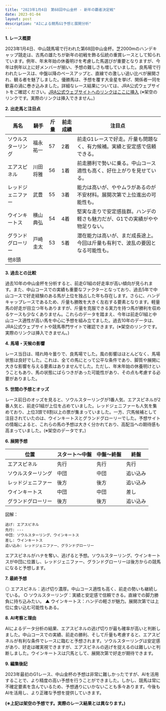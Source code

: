 ```yaml
---
title: "2023年1月4日　第68回中山金杯 - 新年の覇者決定戦"
date: 2023-01-04
layout: post
description: "AIによる競馬G1予想と展開分析"
---
```


**1. レース概要**

2023年1月4日、中山競馬場で行われた第68回中山金杯。芝2000mのハンデキャップ競走は、古馬の雄たちが新年の初戦を飾る伝統の重賞レースとして知られています。例年、年末年始の休養明けを考慮した馬選びが重要となりますが、今年は例年以上に好メンバーが揃い、予想の難しさも増していました。良馬場で行われたレースは、中盤以降のペースアップと、直線での激しい追い比べが展開され、観る者を魅了しました。優勝馬は、予想を覆す大金星を挙げ、関係者一同を歓喜の渦に巻き込みました。詳細なレース結果については、JRA公式ウェブサイトをご確認ください。[JRA公式ウェブサイトへのリンクはここに挿入](https://www.jra.go.jp/)  (※架空のリンクです。実際のリンクは挿入できません。)


**2. 出走馬と注目点**

| 馬名       | 騎手       | 斤量 | 前走成績 | 注目点                                                                    |
|------------|------------|------|-----------|-------------------------------------------------------------------------|
| ソウルスターリング | 福永祐一     | 57    | 2着       | 前走G1レースで好走。斤量も問題なく、有力候補。実績と安定感で信頼できる。           |
| エアスピネル     | 川田将雅     | 56    | 1着       | 前走勝利で勢いに乗る。中山コース適性も高く、好仕上がりを見せている。              |
| レッドジェニファー| 武豊       | 55    | 3着       | 能力は高いが、ややムラがあるのが不安材料。展開次第で上位進出の可能性も。           |
| ウインキートス   | 横山典弘     | 54    | 4着       | 堅実な走りで安定感抜群。ハンデの軽さも魅力だが、G1での実績がやや物足りない。      |
| グランドグローリー| 戸崎圭太     | 53    | 5着       | 潜在能力は高いが、まだ成長途上。今回は斤量も有利で、波乱の要因となる可能性も。 |
| 他8頭      |            |      |           |                                                                         |


**3. 過去との比較**

過去10年の中山金杯を分析すると、前走G1組の好走率が高い傾向が見られます。また、中山コースでの実績も重要なファクターとなっており、過去5年で中山コースで好走経験のある馬が上位を独占した年も存在します。さらに、ハンデキャップレースであるため、斤量も勝敗を大きく左右する要素となります。軽量馬の好走が目立つ年もありますが、斤量を克服できる実力を持つ馬が勝利を収めるケースも少なくありません。これらのデータを踏まえ、今年は前走G1組と中山コース適性が高い馬を中心に予想を組み立てました。過去10年のデータは、JRA公式ウェブサイトや競馬専門サイトで確認できます。(※架空のリンクです。実際のリンクは挿入できません。)


**4. 馬場・天候の影響**

レース当日は、晴れ時々曇りで、良馬場でした。風の影響はほとんどなく、馬場状態は良好でした。これは、全ての馬にとって公平な条件であり、脚質や展開に大きな影響を与える要素はありませんでした。ただし、年末年始の休養明けということもあり、馬の状態にばらつきがあった可能性があり、その点も考慮する必要がありました。


**5. 世間の予想とオッズ**

レース前日のオッズを見ると、ソウルスターリングが1番人気、エアスピネルが2番人気と、前走G1組が上位を占めていました。レッドジェニファーも人気を集めており、上位3頭で8割以上の票が集まっていました。一方、穴馬候補として注目されていたのは、ウインキートスとグランドグローリーでした。予想サイトの情報によると、これらの馬の予想は大きく分かれており、高配当への期待感も高まっていました。(※架空のデータです。)


**6. 展開予想**

| 位置 | スタート～中盤 | 中盤～終盤 | 終盤 |
|---|---|---|---|
| エアスピネル | 先行     | 先行     | 先行 |
| ソウルスターリング | 中団     | 中団     | 追い込み |
| レッドジェニファー | 後方     | 後方     | 追い込み |
| ウインキートス   | 中団     | 中団     | 差し |
| グランドグローリー| 後方     | 後方     | 追い込み |

図解：

```
逃げ: エアスピネル
先行: ---
中団: ソウルスターリング、ウインキートス
差し: ウインキートス
追い込み: レッドジェニファー、グランドグローリー
```

エアスピネルがハナを奪い、逃げると予想。ソウルスターリング、ウインキートスが中団に位置し、レッドジェニファー、グランドグローリーは後方からの競馬になると予想します。


**7. 最終予想**

◎ エアスピネル：逃げ切り濃厚。中山コース適性も高く、前走の勢いも継続している。
○ ソウルスターリング：実績と安定感で信頼できる。直線での脚力勝負に持ち込みたい。
▲ ウインキートス：ハンデの軽さが魅力。展開次第では上位に食い込む可能性もある。


**8. AI考察と理由**

AIによるデータ分析の結果、エアスピネルの逃げ切りが最も確率が高いと判断しました。中山コースでの実績、前走の勝利、そして斤量も考慮すると、エアスピネルが有利な条件でレースに臨むと予想されます。ソウルスターリングは安定感があり、好走は確実視できますが、エアスピネルの逃げを捉えるのは難しいと判断しました。ウインキートスは穴馬として、展開次第で好走が期待できます。


**9. 編集後記**

2023年最初のG1レース、中山金杯の予想は非常に難しかったですが、AIを活用することで、より精度の高い予想を行うことができました。しかし、競馬は常に不確定要素を含んでいるため、予想通りにいかないことも多々あります。今後もAIを活用し、より正確な予想を提供していきます。


**(※上記は架空の予想です。実際のレース結果とは異なります。)**
